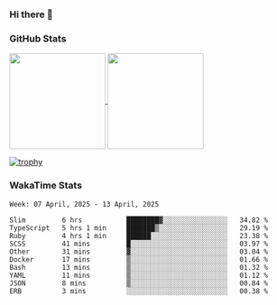### Hi there 👋

### GitHub Stats

<a href="https://github.com/anuraghazra/github-readme-stats">
  <img align="center" height="170px" src="https://github-readme-stats.vercel.app/api/top-langs/?username=tksfjt1024&layout=compact&count_private=true&show_icons=true&show_icons=true&theme=graywhite" />
</a>
<a href="https://github.com/anuraghazra/github-readme-stats">
  <img align="center" height="170px" src="https://github-readme-stats.vercel.app/api?username=tksfjt1024&count_private=true&show_icons=true&show_icons=true&theme=graywhite" />
</a>

[![trophy](https://github-profile-trophy.vercel.app/?username=tksfjt1024)](https://github.com/ryo-ma/github-profile-trophy)

### WakaTime Stats

<!--START_SECTION:waka-->
```text
Week: 07 April, 2025 - 13 April, 2025

Slim         6 hrs           ████████▓░░░░░░░░░░░░░░░░   34.82 % 
TypeScript   5 hrs 1 min     ███████▒░░░░░░░░░░░░░░░░░   29.19 % 
Ruby         4 hrs 1 min     ██████░░░░░░░░░░░░░░░░░░░   23.38 % 
SCSS         41 mins         █░░░░░░░░░░░░░░░░░░░░░░░░   03.97 % 
Other        31 mins         ▓░░░░░░░░░░░░░░░░░░░░░░░░   03.04 % 
Docker       17 mins         ▒░░░░░░░░░░░░░░░░░░░░░░░░   01.66 % 
Bash         13 mins         ▒░░░░░░░░░░░░░░░░░░░░░░░░   01.32 % 
YAML         11 mins         ▒░░░░░░░░░░░░░░░░░░░░░░░░   01.12 % 
JSON         8 mins          ▒░░░░░░░░░░░░░░░░░░░░░░░░   00.84 % 
ERB          3 mins          ░░░░░░░░░░░░░░░░░░░░░░░░░   00.38 % 
```
<!--END_SECTION:waka-->
